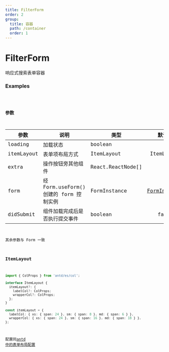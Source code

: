 ```yaml
---
title: FilterForm
order: 2
group:
  title: 容器
  path: /container
  order: 1
---
```


# FilterForm

响应式搜索表单容器

### Examples

<code src="./demo.jsx" />

### 参数

| 参数 | 说明 | 类型 | 默认值 |
| --- | --- | --- | :-: |
| loading | 加载状态 | boolean | - |
| itemLayout | 表单项布局方式 | ItemLayout | ItemLayout |
| extra | 操作按钮旁其他组件 | React.ReactNode[] | - |
| form | 经 Form.useForm() 创建的 form 控制实例 | FormInstance | [FormInstance](https://ant.design/components/form-cn/#FormInstance) |
| didSubmit | 组件加载完成后是否执行提交事件 | boolean | false |

其余参数与 Form 一致

### ItemLayout

```typescript
import { ColProps } from 'antd/es/col';

interface ItemLayout {
  itemLayout?: {
    labelCol?: ColProps;
    wrapperCol?: ColProps;
  };
}

const itemLayout = {
  labelCol: { xs: { span: 24 }, sm: { span: 8 }, md: { span: 6 } },
  wrapperCol: { xs: { span: 24 }, sm: { span: 16 }, md: { span: 18 } },
};
```

配置同[antd 中的表单布局配置](https://ant.design/components/form-cn/#API)

